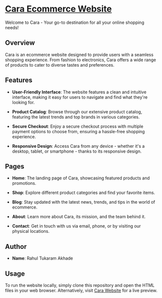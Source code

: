 # [Cara Ecommerce Website](caravista.netlify.app)

Welcome to Cara - Your go-to destination for all your online shopping needs!

## Overview

Cara is an ecommerce website designed to provide users with a seamless shopping experience. From fashion to electronics, Cara offers a wide range of products to cater to diverse tastes and preferences.

## Features

- **User-Friendly Interface**: The website features a clean and intuitive interface, making it easy for users to navigate and find what they're looking for.
  
- **Product Catalog**: Browse through our extensive product catalog, featuring the latest trends and top brands in various categories.

- **Secure Checkout**: Enjoy a secure checkout process with multiple payment options to choose from, ensuring a hassle-free shopping experience.

- **Responsive Design**: Access Cara from any device - whether it's a desktop, tablet, or smartphone - thanks to its responsive design.

## Pages

- **Home**: The landing page of Cara, showcasing featured products and promotions.
  
- **Shop**: Explore different product categories and find your favorite items.
  
- **Blog**: Stay updated with the latest news, trends, and tips in the world of ecommerce.
  
- **About**: Learn more about Cara, its mission, and the team behind it.
  
- **Contact**: Get in touch with us via email, phone, or by visiting our physical locations.

## Author

- **Name**: Rahul Tukaram Akhade

## Usage

To run the website locally, simply clone this repository and open the HTML files in your web browser. Alternatively, visit [Cara Website](https://caravista.netlify.app) for a live preview.
